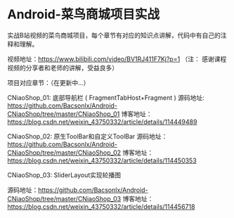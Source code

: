 # **Android-菜鸟商城项目实战**

实战B站视频的菜鸟商城项目，每个章节有对应的知识点讲解，代码中有自己的注释和理解。

视频地址：https://www.bilibili.com/video/BV1RJ411F7Kj?p=1
（注： 感谢课程视频的分享者和老师的讲解，受益良多）

项目对应章节：（在更新中…）

CNiaoShop_01: 底部导航栏 ( FragmentTabHost+Fragment )
源码地址: https://github.com/Bacsonlx/Android-CNiaoShop/tree/master/CNiaoShop_01
博客地址：https://blog.csdn.net/weixin_43750332/article/details/114449489

CNiaoShop_02: 原生ToolBar和自定义ToolBar
源码地址：https://github.com/Bacsonlx/Android-CNiaoShop/tree/master/CNiaoShop_02
博客地址：https://blog.csdn.net/weixin_43750332/article/details/114450353

CNiaoShop_03: SliderLayout实现轮播图

源码地址：https://github.com/Bacsonlx/Android-CNiaoShop/tree/master/CNiaoShop_03
博客地址：https://blog.csdn.net/weixin_43750332/article/details/114456718

